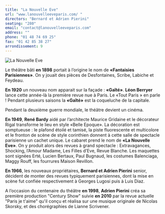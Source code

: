 ```yaml
---
title: "La Nouvelle Eve"
url: "www.lanouvelleeveparis.com/ "
directors: "Bernard et Adrien Pierini"
seating: "280"
email: "contact@lanouvelleeveparis.com"
address: ""
phone: "01 48 74 69 25"
fax: "01 42 85 38 27"
arrondissement: 9
---
```


![La Nouvelle Eve](../images/9eme/la-nouvelle-eve/la-nouvelle-eve-1.jpg)

Le théâtre bâti **en 1898** portait à l’origine le nom de **«Fantaisies Parisiennes»**. On y jouait des pièces de Desfontaines, Scribe, Labiche et Feydeau.

**En 1920** un nouveau nom apparait sur la façade : **«Gaîté»**. **Léon Berryer** lance cette année-là la première revue nue à Paris. Le «Tout Paris » en parle ! Pendant plusieurs saisons la **«Gaîté»** est la coqueluche de la capitale.

Pendant la deuxième guerre mondiale, le théâtre devient un cinéma.

**En 1949**, **René Bardy** aidé par l’architecte Maurice Gridaine et le décorateur Rigal transforme le lieu en style «Belle Epoque». La décoration est somptueuse : le plafond étoilé et tamisé, la piste fluorescente et multicolore et le fronton de scène de style corinthien donnent à cette salle de spectacle parisienne un cachet unique. Le cabaret prend le nom de **«La Nouvelle Eve»**. On y produit alors des revues à grand spectacle : Extravagances, Shocking, l’Amour Madame, Les Filles d’Eve, Revue Blanche. Les maquettes sont signées Erté, Lucien Bertaux, Paul Bugnaud, les costumes Balenciaga, Maggy Rouff, les fourrures Maison Revillon.

**En 1966**, les nouveaux propriétaires, **Bernard et Adrien Pierini** senior, décident de monter des revues typiquement parisiennes, dont la mise en scène fut confiée respectivement à Georges Lugosi puis à Luis Diaz.

A l’occasion du centenaire du théâtre **en 1998**, **Adrien Pierini** créa sa première production "Century Show" suivie **en 2010** par la revue actuelle "Paris je t'aime" qu'il conçu et réalisa sur une musique originale de Nicolas Skorsky, et des chorégraphies de Lianne Scrivener.
